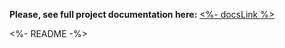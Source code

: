 **Please, see full project documentation here:** [<%- docsLink %>](<%- docsLink %>)

<%- README -%>
